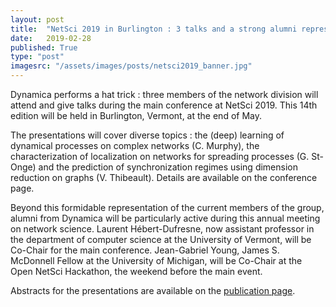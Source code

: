 ```yaml
---
layout: post
title:  "NetSci 2019 in Burlington : 3 talks and a strong alumni representation"
date:   2019-02-28
published: True
type: "post"
imagesrc: "/assets/images/posts/netsci2019_banner.jpg"
---
```


Dynamica performs a hat trick : three members of the network division will attend and give talks during the main conference at NetSci 2019. This 14th edition will be held in Burlington, Vermont, at the end of May.


 The presentations will cover diverse topics : the (deep) learning of dynamical processes on complex networks (C. Murphy), the characterization of localization on networks for spreading processes (G. St-Onge) and the prediction of synchronization regimes using dimension reduction on graphs (V.
Thibeault). Details are available on the conference page.


 Beyond this formidable representation of the current members of the group,
alumni from Dynamica will be particularly active during this annual meeting on network science. Laurent Hébert-Dufresne, now assistant professor in the department of computer science at the University of Vermont, will be Co-Chair for the main conference. Jean-Gabriel Young, James S. McDonnell Fellow at the University of Michigan, will be Co-Chair at the Open NetSci Hackathon, the weekend before the main event.

Abstracts for the presentations are available on the [publication page](/publications.html).

